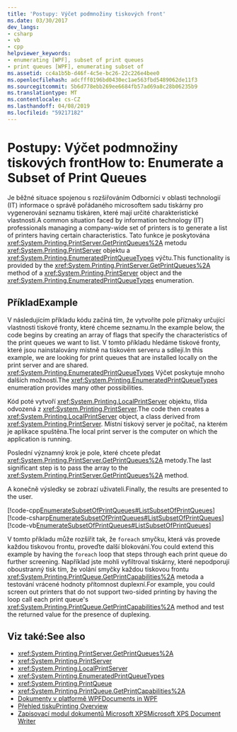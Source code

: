 ```yaml
---
title: 'Postupy: Výčet podmnožiny tiskových front'
ms.date: 03/30/2017
dev_langs:
- csharp
- vb
- cpp
helpviewer_keywords:
- enumerating [WPF], subset of print queues
- print queues [WPF], enumerating subset of
ms.assetid: cc4a1b5b-d46f-4c5e-bc26-22c226e4bee0
ms.openlocfilehash: adcfff0196bd0430ec1ae563fbd5489062de11f3
ms.sourcegitcommit: 5b6d778ebb269ee6684fb57ad69a8c28b06235b9
ms.translationtype: MT
ms.contentlocale: cs-CZ
ms.lasthandoff: 04/08/2019
ms.locfileid: "59217182"
---
```

# <a name="how-to-enumerate-a-subset-of-print-queues"></a><span data-ttu-id="a5f8a-102">Postupy: Výčet podmnožiny tiskových front</span><span class="sxs-lookup"><span data-stu-id="a5f8a-102">How to: Enumerate a Subset of Print Queues</span></span>
<span data-ttu-id="a5f8a-103">Je běžné situace spojenou s rozšiřováním Odborníci v oblasti technologií (IT) informace o správě pořádaného microsoftem sadu tiskárny pro vygenerování seznamu tiskáren, které mají určité charakteristické vlastnosti.</span><span class="sxs-lookup"><span data-stu-id="a5f8a-103">A common situation faced by information technology (IT) professionals managing a company-wide set of printers is to generate a list of printers having certain characteristics.</span></span> <span data-ttu-id="a5f8a-104">Tato funkce je poskytována <xref:System.Printing.PrintServer.GetPrintQueues%2A> metodu <xref:System.Printing.PrintServer> objektu a <xref:System.Printing.EnumeratedPrintQueueTypes> výčtu.</span><span class="sxs-lookup"><span data-stu-id="a5f8a-104">This functionality is provided by the <xref:System.Printing.PrintServer.GetPrintQueues%2A> method of a <xref:System.Printing.PrintServer> object and the <xref:System.Printing.EnumeratedPrintQueueTypes> enumeration.</span></span>  
  
## <a name="example"></a><span data-ttu-id="a5f8a-105">Příklad</span><span class="sxs-lookup"><span data-stu-id="a5f8a-105">Example</span></span>  
 <span data-ttu-id="a5f8a-106">V následujícím příkladu kódu začíná tím, že vytvoříte pole příznaky určující vlastnosti tiskové fronty, které chceme seznamu.</span><span class="sxs-lookup"><span data-stu-id="a5f8a-106">In the example below, the code begins by creating an array of flags that specify the characteristics of the print queues we want to list.</span></span> <span data-ttu-id="a5f8a-107">V tomto příkladu hledáme tiskové fronty, které jsou nainstalovány místně na tiskovém serveru a sdílejí.</span><span class="sxs-lookup"><span data-stu-id="a5f8a-107">In this example, we are looking for print queues that are installed locally on the print server and are shared.</span></span> <span data-ttu-id="a5f8a-108"><xref:System.Printing.EnumeratedPrintQueueTypes> Výčet poskytuje mnoho dalších možností.</span><span class="sxs-lookup"><span data-stu-id="a5f8a-108">The <xref:System.Printing.EnumeratedPrintQueueTypes> enumeration provides many other possibilities.</span></span>  
  
 <span data-ttu-id="a5f8a-109">Kód poté vytvoří <xref:System.Printing.LocalPrintServer> objektu, třída odvozená z <xref:System.Printing.PrintServer>.</span><span class="sxs-lookup"><span data-stu-id="a5f8a-109">The code then creates a <xref:System.Printing.LocalPrintServer> object, a class derived from <xref:System.Printing.PrintServer>.</span></span> <span data-ttu-id="a5f8a-110">Místní tiskový server je počítač, na kterém je aplikace spuštěna.</span><span class="sxs-lookup"><span data-stu-id="a5f8a-110">The local print server is the computer on which the application is running.</span></span>  
  
 <span data-ttu-id="a5f8a-111">Poslední významný krok je pole, které chcete předat <xref:System.Printing.PrintServer.GetPrintQueues%2A> metody.</span><span class="sxs-lookup"><span data-stu-id="a5f8a-111">The last significant step is to pass the array to the <xref:System.Printing.PrintServer.GetPrintQueues%2A> method.</span></span>  
  
 <span data-ttu-id="a5f8a-112">A konečně výsledky se zobrazí uživateli.</span><span class="sxs-lookup"><span data-stu-id="a5f8a-112">Finally, the results are presented to the user.</span></span>  
  
 [!code-cpp[EnumerateSubsetOfPrintQueues#ListSubsetOfPrintQueues](~/samples/snippets/cpp/VS_Snippets_Wpf/EnumerateSubsetOfPrintQueues/CPP/Program.cpp#listsubsetofprintqueues)]
 [!code-csharp[EnumerateSubsetOfPrintQueues#ListSubsetOfPrintQueues](~/samples/snippets/csharp/VS_Snippets_Wpf/EnumerateSubsetOfPrintQueues/CSharp/Program.cs#listsubsetofprintqueues)]
 [!code-vb[EnumerateSubsetOfPrintQueues#ListSubsetOfPrintQueues](~/samples/snippets/visualbasic/VS_Snippets_Wpf/EnumerateSubsetOfPrintQueues/visualbasic/program.vb#listsubsetofprintqueues)]  
  
 <span data-ttu-id="a5f8a-113">V tomto příkladu může rozšířit tak, že `foreach` smyčku, která vás provede každou tiskovou frontu, proveďte další blokování.</span><span class="sxs-lookup"><span data-stu-id="a5f8a-113">You could extend this example by having the `foreach` loop that steps through each print queue do further screening.</span></span> <span data-ttu-id="a5f8a-114">Například jste mohli vyfiltroval tiskárny, které nepodporují oboustranný tisk tím, že volání smyčky každou tiskovou frontu <xref:System.Printing.PrintQueue.GetPrintCapabilities%2A> metoda a testování vrácené hodnoty přítomnost duplexní.</span><span class="sxs-lookup"><span data-stu-id="a5f8a-114">For example, you could screen out printers that do not support two-sided printing by having the loop call each print queue's <xref:System.Printing.PrintQueue.GetPrintCapabilities%2A> method and test the returned value for the presence of duplexing.</span></span>  
  
## <a name="see-also"></a><span data-ttu-id="a5f8a-115">Viz také:</span><span class="sxs-lookup"><span data-stu-id="a5f8a-115">See also</span></span>

- <xref:System.Printing.PrintServer.GetPrintQueues%2A>
- <xref:System.Printing.PrintServer>
- <xref:System.Printing.LocalPrintServer>
- <xref:System.Printing.EnumeratedPrintQueueTypes>
- <xref:System.Printing.PrintQueue>
- <xref:System.Printing.PrintQueue.GetPrintCapabilities%2A>
- [<span data-ttu-id="a5f8a-116">Dokumenty v platformě WPF</span><span class="sxs-lookup"><span data-stu-id="a5f8a-116">Documents in WPF</span></span>](documents-in-wpf.md)
- [<span data-ttu-id="a5f8a-117">Přehled tisku</span><span class="sxs-lookup"><span data-stu-id="a5f8a-117">Printing Overview</span></span>](printing-overview.md)
- [<span data-ttu-id="a5f8a-118">Zapisovací modul dokumentů Microsoft XPS</span><span class="sxs-lookup"><span data-stu-id="a5f8a-118">Microsoft XPS Document Writer</span></span>](https://go.microsoft.com/fwlink/?LinkId=147319)
